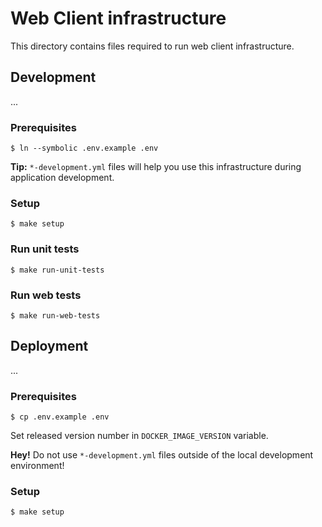 # Web Client infrastructure

This directory contains files required to run
web client infrastructure.

## Development

...

### Prerequisites

```
$ ln --symbolic .env.example .env
```

**Tip:** `*-development.yml` files will help you use this infrastructure
during application development.

### Setup

```
$ make setup
```

### Run unit tests

```
$ make run-unit-tests
```

### Run web tests

```
$ make run-web-tests
```

## Deployment

...

### Prerequisites

```
$ cp .env.example .env
```

Set released version number in `DOCKER_IMAGE_VERSION` variable.

**Hey!** Do not use `*-development.yml` files outside of the local development environment!

### Setup

```
$ make setup
```
